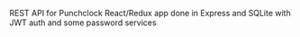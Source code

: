 REST API for Punchclock React/Redux app
done in Express and SQLite
with JWT auth and some password services

